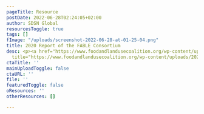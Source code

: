```yaml
---
pageTitle: Resource
postDate: 2022-06-28T02:24:05+02:00
author: SDSN Global
resourcesToggle: true
tags: []
fImage: "/uploads/screenshot-2022-06-28-at-01-25-04.png"
title: 2020 Report of the FABLE Consortium
desc: <p><a href="https://www.foodandlandusecoalition.org/wp-content/uploads/2021/01/South-Africa_high_final.pdf"
  title="https://www.foodandlandusecoalition.org/wp-content/uploads/2021/01/South-Africa_high_final.pdf">https://www.foodandlandusecoalition.org/wp-content/uploads/2021/01/South-Africa_high_final.pdf</a></p>
ctaTitle: ''
mainUploadToggle: false
ctaURL: ''
file: ''
featuredToggle: false
oResources: ''
otherResources: []

---
```

